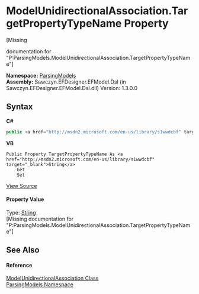 # ModelUnidirectionalAssociation.TargetPropertyTypeName Property 
 

\[Missing <summary> documentation for "P:ParsingModels.ModelUnidirectionalAssociation.TargetPropertyTypeName"\]

**Namespace:**&nbsp;<a href="N_ParsingModels">ParsingModels</a><br />**Assembly:**&nbsp;Sawczyn.EFDesigner.EFModel.Dsl (in Sawczyn.EFDesigner.EFModel.Dsl.dll) Version: 1.3.0.0

## Syntax

**C#**<br />
``` C#
public <a href="http://msdn2.microsoft.com/en-us/library/s1wwdcbf" target="_blank">string</a> TargetPropertyTypeName { get; set; }
```

**VB**<br />
``` VB
Public Property TargetPropertyTypeName As <a href="http://msdn2.microsoft.com/en-us/library/s1wwdcbf" target="_blank">String</a>
	Get
	Set
```

<a href="https://github.com/msawczyn/EFDesigner/tree/master/src/ParsingModels/ModelUnidirectionalAssociation.cs#L13" title="View the source code">View Source</a><br />

#### Property Value
Type: <a href="http://msdn2.microsoft.com/en-us/library/s1wwdcbf" target="_blank">String</a><br />\[Missing <value> documentation for "P:ParsingModels.ModelUnidirectionalAssociation.TargetPropertyTypeName"\]

## See Also


#### Reference
<a href="T_ParsingModels_ModelUnidirectionalAssociation">ModelUnidirectionalAssociation Class</a><br /><a href="N_ParsingModels">ParsingModels Namespace</a><br />